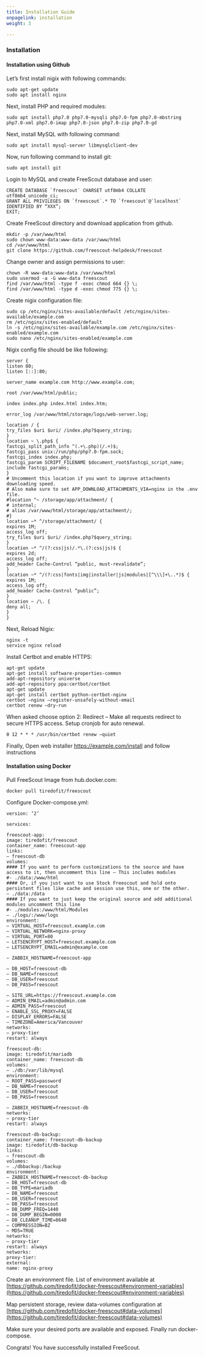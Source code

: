 ```yaml
---
title: Installation Guide
onpagelink: installation
weight: 3

---
```

### Installation

#### Installation using Github

Let’s first install nigix with following commands:

    sudo apt-get update
    sudo apt install nginx


Next, install PHP and required modules:

    sudo apt install php7.0 php7.0-mysqli php7.0-fpm php7.0-mbstring php7.0-xml php7.0-imap php7.0-json php7.0-zip php7.0-gd

Next, install MySQL with following command:

    sudo apt install mysql-server libmysqlclient-dev

Now, run following command to install git:

    sudo apt install git

Login to MySQL and create FreeScout database and user:

    CREATE DATABASE `freescout` CHARSET utf8mb4 COLLATE utf8mb4_unicode_ci;
    GRANT ALL PRIVILEGES ON `freescout`.* TO `freescout`@`localhost` IDENTIFIED BY “XXX”;
    EXIT;


Create FreeScout directory and download application from github.

    mkdir -p /var/www/html
    sudo chown www-data:www-data /var/www/html
    cd /var/www/html
    git clone https://github.com/freescout-helpdesk/freescout


Change owner and assign permissions to user:

    chown -R www-data:www-data /var/www/html
    sudo usermod -a -G www-data freescout
    find /var/www/html -type f -exec chmod 664 {} \;
    find /var/www/html -type d -exec chmod 775 {} \;


Create nigix configuration file:

    sudo cp /etc/nginx/sites-available/default /etc/nginx/sites-available/example.com
    rm /etc/nginx/sites-enabled/default
    ln -s /etc/nginx/sites-available/example.com /etc/nginx/sites-enabled/example.com
    sudo nano /etc/nginx/sites-enabled/example.com


Nigix config file should be like following:

    server {
    listen 80;
    listen [::]:80;
    
    server_name example.com http://www.example.com;
    
    root /var/www/html/public;
    
    index index.php index.html index.htm;
    
    error_log /var/www/html/storage/logs/web-server.log;
    
    location / {
    try_files $uri $uri/ /index.php?$query_string;
    }
    location ~ \.php$ {
    fastcgi_split_path_info ^(.+\.php)(/.+)$;
    fastcgi_pass unix:/run/php/php7.0-fpm.sock;
    fastcgi_index index.php;
    fastcgi_param SCRIPT_FILENAME $document_root$fastcgi_script_name;
    include fastcgi_params;
    }
    # Uncomment this location if you want to improve attachments downloading speed.
    # Also make sure to set APP_DOWNLOAD_ATTACHMENTS_VIA=nginx in the .env file.
    #location ^~ /storage/app/attachment/ {
    # internal;
    # alias /var/www/html/storage/app/attachment/;
    #}
    location ~* ^/storage/attachment/ {
    expires 1M;
    access_log off;
    try_files $uri $uri/ /index.php?$query_string;
    }
    location ~* ^/(?:css|js)/.*\.(?:css|js)$ {
    expires 2d;
    access_log off;
    add_header Cache-Control “public, must-revalidate”;
    }
    location ~* ^/(?:css|fonts|img|installer|js|modules|[^\\\]+\..*)$ {
    expires 1M;
    access_log off;
    add_header Cache-Control “public”;
    }
    location ~ /\. {
    deny all;
    }
    }


Next, Reload Nigix:

    nginx -t
    service nginx reload


Install Certbot and enable HTTPS:

    apt-get update
    apt-get install software-properties-common
    add-apt-repository universe
    add-apt-repository ppa:certbot/certbot
    apt-get update
    apt-get install certbot python-certbot-nginx
    certbot –nginx –register-unsafely-without-email
    certbot renew –dry-run


When asked choose option 2: Redirect – Make all requests redirect to secure HTTPS access. Setup cronjob for auto renewal.

    0 12 * * * /usr/bin/certbot renew –quiet

Finally, Open web installer https://example.com/install and follow instructions

#### Installation using Docker

Pull FreeScout Image from hub.docker.com:

    docker pull tiredofit/freescout

Configure Docker-compose.yml:

    version: ‘2’
    
    services:
    
    freescout-app:
    image: tiredofit/freescout
    container_name: freescout-app
    links:
    – freescout-db
    volumes:
    #### If you want to perform customizations to the source and have access to it, then uncomment this line – This includes modules
    #- ./data:/www/html
    #### Or, if you just want to use Stock Freescout and hold onto persistent files like cache and session use this, one or the other.
    – ./data:/data
    #### If you want to just keep the original source and add additional modules uncomment this line
    #- ./modules:/www/html/Modules
    – ./logs/:/www/logs
    environment:
    – VIRTUAL_HOST=freescout.example.com
    – VIRTUAL_NETWORK=nginx-proxy
    – VIRTUAL_PORT=80
    – LETSENCRYPT_HOST=freescout.example.com
    – LETSENCRYPT_EMAIL=admin@example.com
    
    – ZABBIX_HOSTNAME=freescout-app
    
    – DB_HOST=freescout-db
    – DB_NAME=freescout
    – DB_USER=freescout
    – DB_PASS=freescout
    
    – SITE_URL=https://freescout.example.com
    – ADMIN_EMAIL=admin@admin.com
    – ADMIN_PASS=freescout
    – ENABLE_SSL_PROXY=FALSE
    – DISPLAY_ERRORS=FALSE
    – TIMEZONE=America/Vancouver
    networks:
    – proxy-tier
    restart: always
    
    freescout-db:
    image: tiredofit/mariadb
    container_name: freescout-db
    volumes:
    – ./db:/var/lib/mysql
    environment:
    – ROOT_PASS=password
    – DB_NAME=freescout
    – DB_USER=freescout
    – DB_PASS=freescout
    
    – ZABBIX_HOSTNAME=freescout-db
    networks:
    – proxy-tier
    restart: always
    
    freescout-db-backup:
    container_name: freescout-db-backup
    image: tiredofit/db-backup
    links:
    – freescout-db
    volumes:
    – ./dbbackup:/backup
    environment:
    – ZABBIX_HOSTNAME=freescout-db-backup
    – DB_HOST=freescout-db
    – DB_TYPE=mariadb
    – DB_NAME=freescout
    – DB_USER=freescout
    – DB_PASS=freescout
    – DB_DUMP_FREQ=1440
    – DB_DUMP_BEGIN=0000
    – DB_CLEANUP_TIME=8640
    – COMPRESSION=BZ
    – MD5=TRUE
    networks:
    – proxy-tier
    restart: always
    networks:
    proxy-tier:
    external:
    name: nginx-proxy


Create an environment file. List of environment available at [https://github.com/tiredofit/docker-freescout#environment-variables](https://github.com/tiredofit/docker-freescout#environment-variables)

Map persistent storage, review data-volumes configuration at [https://github.com/tiredofit/docker-freescout#data-volumes](https://github.com/tiredofit/docker-freescout#data-volumes)

Make sure your desired ports are available and exposed. Finally run docker-compose.

Congrats! You have successfully installed FreeScout.